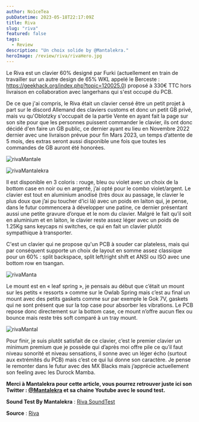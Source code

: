 ```yaml
---
author: No1ceTea
pubDatetime: 2023-05-18T22:17:09Z
title: Riva
slug: "riva"
featured: false
tags:
  - Review
description: "Un choix solide by @Mantalekra."
heroImage: /review/riva/rivaHero.jpg
---
```


Le Riva est un clavier 60% designé par Furki (actuellement en train de travailler sur un autre design de 65% WKL appelé le Berceste : https://geekhack.org/index.php?topic=120025.0) proposé à 330€ TTC hors livraison en collaboration avec langerhans qui s'est occupé du PCB.

De ce que j'ai compris, le Riva était un clavier censé être un petit projet à part sur le discord Allemand des claviers customs et donc un petit GB privé, mais vu qu'Oblotzky s'occupait de la partie Vente en ayant fait la page sur son site pour que les personnes puissent commander le clavier, ils ont donc décidé d'en faire un GB public, ce dernier ayant eu lieu en Novembre 2022 dernier avec une livraison prévue pour fin Mars 2023, un temps d’attente de 5 mois, des extras seront aussi disponible une fois que toutes les commandes de GB auront été honorées.

![rivaMantale](/review/riva/rivaMantale.jpg)

![rivaMantalekra](/review/riva/rivaMantalekra.jpg)

Il est disponible en 3 coloris : rouge, bleu ou violet avec un choix de la bottom case en noir ou en argenté, j’ai opté pour le combo violet/argent.
Le clavier est tout en aluminium anodisé (très doux au passage, le clavier le plus doux que j’ai pu toucher d’ici là) avec un poids en laiton qui, je pense, dans le futur commencera à développer une patine, ce dernier présentant aussi une petite gravure d’orque et le nom du clavier.
Malgré le fait qu’il soit en aluminium et en laiton, le clavier reste assez léger avec un poids de 1.25Kg sans keycaps ni switches, ce qui en fait un clavier plutôt sympathique à transporter.

C'est un clavier qui ne propose qu'un PCB à souder car plateless, mais qui par conséquent supporte un choix de layout en somme assez classique pour un 60% : split backspace, split left/right shift et ANSI ou ISO avec une bottom row en tsangan.

![rivaManta](/review/riva/rivaManta.jpg)

Le mount est en « leaf spring », je pensais au début que c’était un mount sur les petits « ressorts » comme sur le Owlab Spring mais c’est au final un mount avec des petits gaskets comme sur par exemple le Gok 7V, gaskets qui ne sont présent que sur la top case pour absorber les vibrations. Le PCB repose donc directement sur la bottom case, ce mount n’offre aucun flex ou bounce mais reste très soft comparé à un tray mount.

![rivaMantal](/review/riva/rivaMantal.jpg)

Pour finir, je suis plutôt satisfait de ce clavier, c’est le premier clavier un minimum premium que je possède qui d’après moi offre pile ce qu’il faut niveau sonorité et niveau sensations, il sonne avec un léger écho (surtout aux extrémités du PCB) mais c’est ce qui lui donne son caractère. Je pense le remonter dans le futur avec des MX Blacks mais j’apprécie actuellement son feeling avec les Durock Mamba.

**Merci à Mantalekra pour cette article, vous pourrez retrouver juste ici son Twitter : [@Mantalekra](https://twitter.com/mantalekra) et sa chaine Youtube avec le sound test.**

**Sound Test By Mantalekra** : [Riva SoundTest](https://www.youtube.com/watch?v=UNywWDRRa8Q&ab_channel=Saurah)

**Source** : [Riva](https://oblotzky.industries/products/riva?variant=43740536307980)
